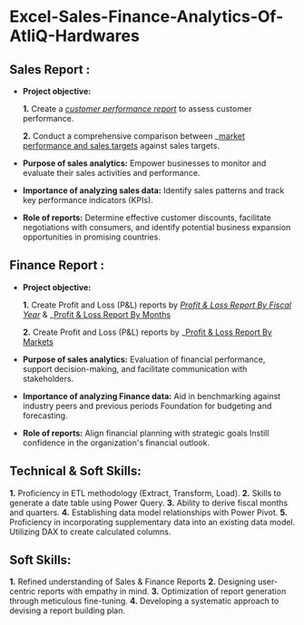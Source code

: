 # Excel-Sales-Finance-Analytics-Of-AtliQ-Hardwares

## Sales Report :


- **Project objective:** 

    **1.** Create a _[customer performance report](https://github.com/PRATIKDHONE/Excel-Sales-Finance-Analytics-Of-AtliQ-Hardwares/blob/main/Customer%20Performance%20Report.pdf)_ to assess customer performance. 

    **2.** Conduct a comprehensive comparison between _[market performance and sales targets](https://github.com/PRATIKDHONE/Excel-Sales-Finance-Analytics-Of-AtliQ-Hardwares/blob/main/Market%20Performance%20vs%20Target%20Report.pdf) against sales targets.

- **Purpose of sales analytics:** Empower businesses to monitor and evaluate their sales activities and performance.

- **Importance of analyzing sales data:** Identify sales patterns and track key performance indicators (KPIs).

- **Role of reports:** Determine effective customer discounts, facilitate negotiations with consumers, and identify potential business expansion opportunities in promising countries.


## Finance Report :

- **Project objective:** 

    **1.** Create Profit and Loss (P&L) reports by _[Profit & Loss Report By Fiscal Year](https://github.com/PRATIKDHONE/Excel-Sales-Finance-Analytics-Of-AtliQ-Hardwares/blob/main/P%26L%20Statement%20by%20Fiscal%20Year.pdf)_ & _[Profit & Loss Report By Months](https://github.com/PRATIKDHONE/Excel-Sales-Finance-Analytics-Of-AtliQ-Hardwares/blob/main/P%26L%20Statement%20by%20Months.pdf)

   **2.** Create Profit and Loss (P&L) reports by _[Profit & Loss Report By Markets](https://github.com/PRATIKDHONE/Excel-Sales-Finance-Analytics-Of-AtliQ-Hardwares/blob/main/P%26L%20Statement%20by%20Markets.pdf)

- **Purpose of sales analytics:** Evaluation of financial performance, support decision-making, and facilitate communication with stakeholders.

- **Importance of analyzing Finance data:** Aid in benchmarking against industry peers and previous periods Foundation for budgeting and forecasting.

- **Role of reports:** Align financial planning with strategic goals Instill confidence in the organization's financial outlook.


## Technical & Soft Skills:
 **1.**	Proficiency in ETL methodology (Extract, Transform, Load).
 **2.**	Skills to generate a date table using Power Query.
 **3.**	Ability to derive fiscal months and quarters.
 **4.**	Establishing data model relationships with Power Pivot.
 **5.**	Proficiency in incorporating supplementary data into an existing data model.
 	Utilizing DAX to create calculated columns.

## Soft Skills:
 **1.**	Refined understanding of Sales & Finance Reports
 **2.**	Designing user-centric reports with empathy in mind.
 **3.**	Optimization of report generation through meticulous fine-tuning.
 **4.**	Developing a systematic approach to devising a report building plan.
